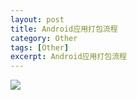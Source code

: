 ```yaml
---
layout: post
title: Android应用打包流程
category: Other
tags: [Other]
excerpt: Android应用打包流程
---
```


![](http://www.nangongyibin.com/assets/images/Android/23.png)




